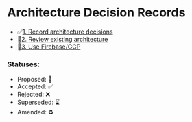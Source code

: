 # Architecture Decision Records

* ✅[1. Record architecture decisions](0001-record-architecture-decisions.md)
* 🤔[2. Review existing architecture](0002-review-existing-architecture.md)
* 🤔[3. Use Firebase/GCP](0003-use-firebase-gcp.md)


### Statuses:

* Proposed: 🤔
* Accepted: ✅
* Rejected: ❌
* Superseded: ⌛️
* Amended: ♻️